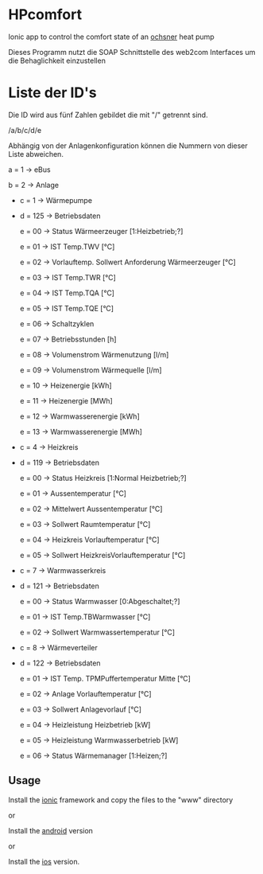 # HPcomfort
Ionic app to control the comfort state of an [ochsner] heat pump

Dieses Programm nutzt die SOAP Schnittstelle des web2com Interfaces um die Behaglichkeit einzustellen

# Liste der ID's

Die ID wird aus fünf Zahlen gebildet die mit "/" getrennt sind.

/a/b/c/d/e

Abhängig von der Anlagenkonfiguration können die Nummern von dieser Liste abweichen.

a = 1 -> eBus

b = 2 -> Anlage 

* c = 1 -> Wärmepumpe
* d = 125 -> Betriebsdaten

  e = 00 -> Status Wärmeerzeuger [1:Heizbetrieb;?]

  e = 01 -> IST Temp.TWV [°C]

  e = 02 -> Vorlauftemp. Sollwert Anforderung Wärmeerzeuger [°C]

  e = 03 -> IST Temp.TWR [°C]

  e = 04 -> IST Temp.TQA [°C]

  e = 05 -> IST Temp.TQE [°C]
  
  e = 06 -> Schaltzyklen

  e = 07 -> Betriebsstunden [h]
  
  e = 08 -> Volumenstrom Wärmenutzung [l/m]
 
  e = 09 -> Volumenstrom Wärmequelle [l/m]
 
  e = 10 -> Heizenergie [kWh]

  e = 11 -> Heizenergie [MWh]

  e = 12 -> Warmwasserenergie [kWh]
  
  e = 13 -> Warmwasserenergie [MWh]

* c = 4 -> Heizkreis
* d = 119 -> Betriebsdaten
  
  e = 00 -> Status Heizkreis [1:Normal Heizbetrieb;?]
  
  e = 01 -> Aussentemperatur [°C]

  e = 02 -> Mittelwert Aussentemperatur [°C]

  e = 03 -> Sollwert Raumtemperatur [°C]

  e = 04 -> Heizkreis Vorlauftemperatur [°C]
  
  e = 05 -> Sollwert HeizkreisVorlauftemperatur [°C]

* c = 7 -> Warmwasserkreis
* d = 121 -> Betriebsdaten

  e = 00 -> Status Warmwasser [0:Abgeschaltet;?]
 
  e = 01 -> IST Temp.TBWarmwasser [°C]

  e = 02 -> Sollwert Warmwassertemperatur [°C]

* c = 8 -> Wärmeverteiler
* d = 122 -> Betriebsdaten

  e = 01 -> IST Temp. TPMPuffertemperatur Mitte [°C]

  e = 02 -> Anlage Vorlauftemperatur [°C]

  e = 03 -> Sollwert Anlagevorlauf [°C]

  e = 04 -> Heizleistung Heizbetrieb [kW]

  e = 05 -> Heizleistung Warmwasserbetrieb [kW]

  e = 06 -> Status Wärmemanager [1:Heizen;?]




## Usage

Install the [ionic] framework and copy the files to the "www" directory

or

Install the [android] version

or

Install the [ios] version.





[ionic]: http://ionicframework.com
[pouchdb]: http://pouchdb.com
[ochsner]: http://www.ochsner.com
[android]: https://play.google.com/store/apps/details?id=com.hackl.HPcomfort
[ios]: https://itunes.apple.com/de/app/hpcomfort/id1175522424?mt=8

